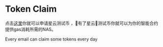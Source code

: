 # Token Claim

点击[这里](https://testnet.nebulas.io/claim)你就可以申请星云测试币 ，有了星云测试币你就可以为你的智能合约提供gas消耗所需的NAS。

Every email can claim some tokens every day